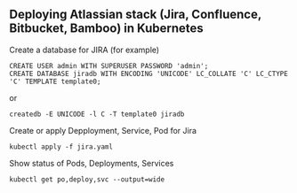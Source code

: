 ## Deploying Atlassian stack (Jira, Confluence, Bitbucket, Bamboo) in Kubernetes

Create a database for JIRA (for example)
```
CREATE USER admin WITH SUPERUSER PASSWORD 'admin';
CREATE DATABASE jiradb WITH ENCODING 'UNICODE' LC_COLLATE 'C' LC_CTYPE 'C' TEMPLATE template0;
```
or
```
createdb -E UNICODE -l C -T template0 jiradb
```

Create or apply Depployment, Service, Pod for Jira
```
kubectl apply -f jira.yaml
```

Show status of Pods, Deployments, Services
```
kubectl get po,deploy,svc --output=wide
```

